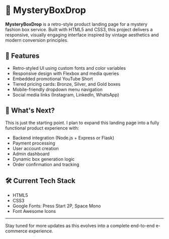 # 🎁 MysteryBoxDrop

**MysteryBoxDrop** is a retro-style product landing page for a mystery fashion box service. Built with HTML5 and CSS3, this project delivers a responsive, visually engaging interface inspired by vintage aesthetics and modern conversion principles.

## 🔧 Features
- Retro-styled UI using custom fonts and color variables
- Responsive design with Flexbox and media queries
- Embedded promotional YouTube Short
- Tiered pricing cards: Bronze, Silver, and Gold boxes
- Mobile-friendly dropdown menu navigation
- Social media links (Instagram, LinkedIn, WhatsApp)

## 🚀 What's Next?
This is just the starting point. I plan to expand this landing page into a fully functional product experience with:
- Backend integration (Node.js + Express or Flask)
- Payment processing
- User account creation
- Admin dashboard
- Dynamic box generation logic
- Order confirmation and tracking

## 🛠 Current Tech Stack
- HTML5
- CSS3
- Google Fonts: Press Start 2P, Space Mono
- Font Awesome Icons

---

Stay tuned for more updates as this evolves into a complete end-to-end e-commerce experience.

